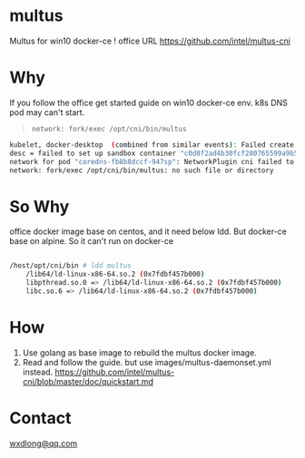# multus
Multus for win10 docker-ce !  office URL https://github.com/intel/multus-cni

# Why

If you follow the office get started guide on win10 docker-ce env. k8s DNS pod may can't start.    
>`network: fork/exec /opt/cni/bin/multus`


```bash
kubelet, docker-desktop  (combined from similar events): Failed create pod sandbox: rpc error: code = Unknown 
desc = failed to set up sandbox container "c0d8f2ad4b30fcf280765599a9b50c8eeab1cc3aa65845188c5c417976373c42" 
network for pod "coredns-fb8b8dccf-947sp": NetworkPlugin cni failed to set up pod "coredns-fb8b8dccf-947sp_kube-system" 
network: fork/exec /opt/cni/bin/multus: no such file or directory
```

# So Why

office docker image base on centos, and it need below ldd. But docker-ce base on alpine. So it can't run on docker-ce

```bash

/host/opt/cni/bin # ldd multus
    /lib64/ld-linux-x86-64.so.2 (0x7fdbf457b000)
    libpthread.so.0 => /lib64/ld-linux-x86-64.so.2 (0x7fdbf457b000)
    libc.so.6 => /lib64/ld-linux-x86-64.so.2 (0x7fdbf457b000)
```        

# How

1. Use golang as base image to rebuild the multus docker image.
2. Read and follow the guide. but use images/multus-daemonset.yml instead.
 https://github.com/intel/multus-cni/blob/master/doc/quickstart.md 


 # Contact

 wxdlong@qq.com
